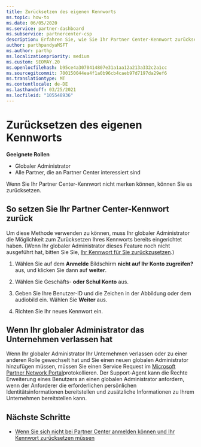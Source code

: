```yaml
---
title: Zurücksetzen des eigenen Kennworts
ms.topic: how-to
ms.date: 06/05/2020
ms.service: partner-dashboard
ms.subservice: partnercenter-csp
description: Erfahren Sie, wie Sie Ihr Partner Center-Kennwort zurücksetzen oder Hilfe vom globalen Administrator Ihres Unternehmens erhalten. Erfahren Sie außerdem, wie Sie einen neuen globalen Administrator für Partner Center hinzufügen.
author: parthpandyaMSFT
ms.author: parthp
ms.localizationpriority: medium
ms.custom: SEOMAY.20
ms.openlocfilehash: b95ce4a3070414807e31a1aa12a213a332c2a1cc
ms.sourcegitcommit: 700150044ea4f1a0b96cb4caeb97d7197da29ef6
ms.translationtype: MT
ms.contentlocale: de-DE
ms.lasthandoff: 03/25/2021
ms.locfileid: "105548936"
---
```

# <a name="reset-my-password"></a>Zurücksetzen des eigenen Kennworts
 
**Geeignete Rollen**

- Globaler Administrator
- Alle Partner, die an Partner Center interessiert sind


Wenn Sie Ihr Partner Center-Kennwort nicht merken können, können Sie es zurücksetzen.

## <a name="to-reset-your-partner-center-password"></a>So setzen Sie Ihr Partner Center-Kennwort zurück

Um diese Methode verwenden zu können, muss Ihr globaler Administrator die Möglichkeit zum Zurücksetzen Ihres Kennworts bereits eingerichtet haben. (Wenn Ihr globaler Administrator dieses Feature noch nicht ausgeführt hat, bitten Sie Sie, [Ihr Kennwort für Sie zurückzusetzen](reset-a-user-password.md).)

1. Wählen Sie auf dem **Anmelde** Bildschirm **nicht auf Ihr Konto zugreifen?** aus, und klicken Sie dann auf **weiter**.

2. Wählen Sie Geschäfts- **oder Schul Konto** aus.

3. Geben Sie Ihre Benutzer-ID und die Zeichen in der Abbildung oder dem audiobild ein. Wählen Sie **Weiter** aus.

4. Richten Sie Ihr neues Kennwort ein.

## <a name="if-your-global-admin-has-left-the-company"></a>Wenn Ihr globaler Administrator das Unternehmen verlassen hat

Wenn Ihr globaler Administrator Ihr Unternehmen verlassen oder zu einer anderen Rolle gewechselt hat und Sie einen neuen globalen Administrator hinzufügen müssen, müssen Sie einen Service Request im [Microsoft Partner Network Portal](https://partner.microsoft.com/commercial#/)protokollieren. Der Support-Agent kann die Rechte Erweiterung eines Benutzers an einen globalen Administrator anfordern, wenn der Anforderer die erforderlichen persönlichen Identitätsinformationen bereitstellen und zusätzliche Informationen zu Ihrem Unternehmen bereitstellen kann. 

## <a name="next-steps"></a>Nächste Schritte

- [Wenn Sie sich nicht bei Partner Center anmelden können und Ihr Kennwort zurücksetzen müssen](unable-to-sign-in.md)